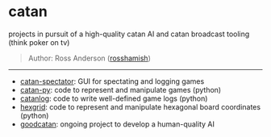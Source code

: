 # catan

projects in pursuit of a high-quality catan AI and catan broadcast tooling (think poker on tv)

> Author: Ross Anderson ([rosshamish](https://github.com/rosshamish))

---

- [catan-spectator](https://github.com/rosshamish/catan-spectator): GUI for spectating and logging games
- [catan-py](https://github.com/rosshamish/catan-py): code to represent and manipulate games (python)
- [catanlog](https://github.com/rosshamish/catanlog): code to write well-defined game logs (python)
- [hexgrid](https://github.com/rosshamish/hexgrid): code to represent and manipulate hexagonal board coordinates (python)
- [goodcatan](https://github.com/rosshamish/goodcatan): ongoing project to develop a human-quality AI
